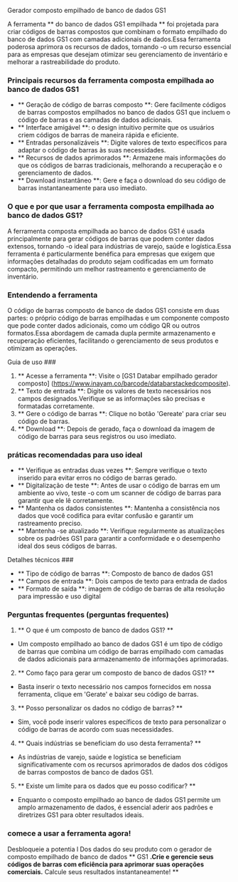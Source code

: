 Gerador composto empilhado de banco de dados GS1

A ferramenta ** do banco de dados GS1 empilhada ** foi projetada para criar códigos de barras compostos que combinam o formato empilhado do banco de dados GS1 com camadas adicionais de dados.Essa ferramenta poderosa aprimora os recursos de dados, tornando -o um recurso essencial para as empresas que desejam otimizar seu gerenciamento de inventário e melhorar a rastreabilidade do produto.

### Principais recursos da ferramenta composta empilhada ao banco de dados GS1
- ** Geração de código de barras composto **: Gere facilmente códigos de barras compostos empilhados no banco de dados GS1 que incluem o código de barras e as camadas de dados adicionais.
- ** Interface amigável **: o design intuitivo permite que os usuários criem códigos de barras de maneira rápida e eficiente.
- ** Entradas personalizáveis ​​**: Digite valores de texto específicos para adaptar o código de barras às suas necessidades.
- ** Recursos de dados aprimorados **: Armazene mais informações do que os códigos de barras tradicionais, melhorando a recuperação e o gerenciamento de dados.
- ** Download instantâneo **: Gere e faça o download do seu código de barras instantaneamente para uso imediato.

### O que e por que usar a ferramenta composta empilhada ao banco de dados GS1?
A ferramenta composta empilhada ao banco de dados GS1 é usada principalmente para gerar códigos de barras que podem conter dados extensos, tornando -o ideal para indústrias de varejo, saúde e logística.Essa ferramenta é particularmente benéfica para empresas que exigem que informações detalhadas do produto sejam codificadas em um formato compacto, permitindo um melhor rastreamento e gerenciamento de inventário.

### Entendendo a ferramenta
O código de barras composto de banco de dados GS1 consiste em duas partes: o próprio código de barras empilhadas e um componente composto que pode conter dados adicionais, como um código QR ou outros formatos.Essa abordagem de camada dupla permite armazenamento e recuperação eficientes, facilitando o gerenciamento de seus produtos e otimizam as operações.

Guia de uso ###
1. ** Acesse a ferramenta **: Visite o [GS1 Databar empilhado gerador composto] (https://www.inayam.co/barcode/databarstackedcomposite).
2. ** Texto de entrada **: Digite os valores de texto necessários nos campos designados.Verifique se as informações são precisas e formatadas corretamente.
3. ** Gere o código de barras **: Clique no botão 'Gereate' para criar seu código de barras.
4. ** Download **: Depois de gerado, faça o download da imagem de código de barras para seus registros ou uso imediato.

### práticas recomendadas para uso ideal
- ** Verifique as entradas duas vezes **: Sempre verifique o texto inserido para evitar erros no código de barras gerado.
- ** Digitalização de teste **: Antes de usar o código de barras em um ambiente ao vivo, teste -o com um scanner de código de barras para garantir que ele lê corretamente.
- ** Mantenha os dados consistentes **: Mantenha a consistência nos dados que você codifica para evitar confusão e garantir um rastreamento preciso.
- ** Mantenha -se atualizado **: Verifique regularmente as atualizações sobre os padrões GS1 para garantir a conformidade e o desempenho ideal dos seus códigos de barras.

Detalhes técnicos ###
- ** Tipo de código de barras **: Composto de banco de dados GS1
- ** Campos de entrada **: Dois campos de texto para entrada de dados
- ** Formato de saída **: imagem de código de barras de alta resolução para impressão e uso digital

### Perguntas frequentes (perguntas frequentes)

1. ** O que é um composto de banco de dados GS1? **
- Um composto empilhado ao banco de dados GS1 é um tipo de código de barras que combina um código de barras empilhado com camadas de dados adicionais para armazenamento de informações aprimoradas.

2. ** Como faço para gerar um composto de banco de dados GS1? **
- Basta inserir o texto necessário nos campos fornecidos em nossa ferramenta, clique em 'Gerate' e baixar seu código de barras.

3. ** Posso personalizar os dados no código de barras? **
- Sim, você pode inserir valores específicos de texto para personalizar o código de barras de acordo com suas necessidades.

4. ** Quais indústrias se beneficiam do uso desta ferramenta? **
- As indústrias de varejo, saúde e logística se beneficiam significativamente com os recursos aprimorados de dados dos códigos de barras compostos de banco de dados GS1.

5. ** Existe um limite para os dados que eu posso codificar? **
- Enquanto o composto empilhado ao banco de dados GS1 permite um amplo armazenamento de dados, é essencial aderir aos padrões e diretrizes GS1 para obter resultados ideais.

### comece a usar a ferramenta agora!
Desbloqueie a potentia l Dos dados do seu produto com o gerador de composto empilhado de banco de dados ** GS1 **.Crie e gerencie seus códigos de barras com eficiência para aprimorar suas operações comerciais.** Calcule seus resultados instantaneamente! **